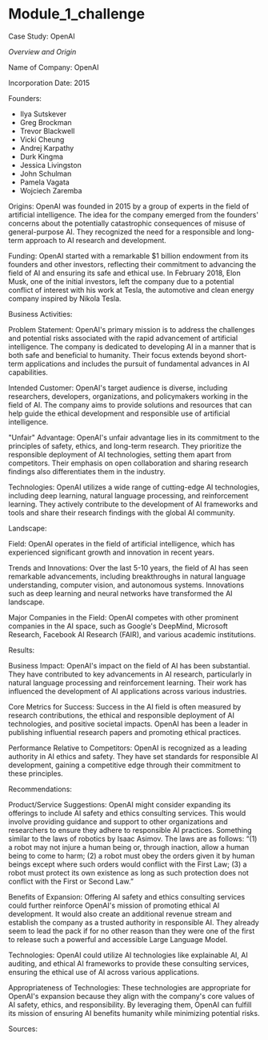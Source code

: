 # Module_1_challenge
Case Study: OpenAI

_Overview and Origin_

Name of Company: OpenAI

Incorporation Date: 2015

Founders:
- Ilya Sutskever
- Greg Brockman
- Trevor Blackwell
- Vicki Cheung
- Andrej Karpathy
- Durk Kingma
- Jessica Livingston
- John Schulman
- Pamela Vagata
- Wojciech Zaremba

Origins: OpenAI was founded in 2015 by a group of experts in the field of artificial intelligence. The idea for the company emerged from the founders' concerns about the potentially catastrophic consequences of misuse of general-purpose AI. They recognized the need for a responsible and long-term approach to AI research and development. 

Funding: OpenAI started with a remarkable $1 billion endowment from its founders and other investors, reflecting their commitment to advancing the field of AI and ensuring its safe and ethical use. In February 2018, Elon Musk, one of the initial investors, left the company due to a potential conflict of interest with his work at Tesla, the automotive and clean energy company inspired by Nikola Tesla.

Business Activities:

Problem Statement: OpenAI's primary mission is to address the challenges and potential risks associated with the rapid advancement of artificial intelligence. The company is dedicated to developing AI in a manner that is both safe and beneficial to humanity. Their focus extends beyond short-term applications and includes the pursuit of fundamental advances in AI capabilities.

Intended Customer: OpenAI's target audience is diverse, including researchers, developers, organizations, and policymakers working in the field of AI. The company aims to provide solutions and resources that can help guide the ethical development and responsible use of artificial intelligence.

"Unfair" Advantage: OpenAI's unfair advantage lies in its commitment to the principles of safety, ethics, and long-term research. They prioritize the responsible deployment of AI technologies, setting them apart from competitors. Their emphasis on open collaboration and sharing research findings also differentiates them in the industry.

Technologies: OpenAI utilizes a wide range of cutting-edge AI technologies, including deep learning, natural language processing, and reinforcement learning. They actively contribute to the development of AI frameworks and tools and share their research findings with the global AI community.

Landscape:

Field: OpenAI operates in the field of artificial intelligence, which has experienced significant growth and innovation in recent years.

Trends and Innovations: Over the last 5-10 years, the field of AI has seen remarkable advancements, including breakthroughs in natural language understanding, computer vision, and autonomous systems. Innovations such as deep learning and neural networks have transformed the AI landscape.

Major Companies in the Field: OpenAI competes with other prominent companies in the AI space, such as Google's DeepMind, Microsoft Research, Facebook AI Research (FAIR), and various academic institutions.

Results:

Business Impact: OpenAI's impact on the field of AI has been substantial. They have contributed to key advancements in AI research, particularly in natural language processing and reinforcement learning. Their work has influenced the development of AI applications across various industries.

Core Metrics for Success: Success in the AI field is often measured by research contributions, the ethical and responsible deployment of AI technologies, and positive societal impacts. OpenAI has been a leader in publishing influential research papers and promoting ethical practices.

Performance Relative to Competitors: OpenAI is recognized as a leading authority in AI ethics and safety. They have set standards for responsible AI development, gaining a competitive edge through their commitment to these principles.

Recommendations:

Product/Service Suggestions: OpenAI might consider expanding its offerings to include AI safety and ethics consulting services. This would involve providing guidance and support to other organizations and researchers to ensure they adhere to responsible AI practices. Something similar to the laws of robotics by Isaac Asimov. The laws are as follows: “(1) a robot may not injure a human being or, through inaction, allow a human being to come to harm; (2) a robot must obey the orders given it by human beings except where such orders would conflict with the First Law; (3) a robot must protect its own existence as long as such protection does not conflict with the First or Second Law.” 

Benefits of Expansion: Offering AI safety and ethics consulting services could further reinforce OpenAI's mission of promoting ethical AI development. It would also create an additional revenue stream and establish the company as a trusted authority in responsible AI. They already seem to lead the pack if for no other reason than they were one of the first to release such a powerful and accessible Large Language Model.  

Technologies: OpenAI could utilize AI technologies like explainable AI, AI auditing, and ethical AI frameworks to provide these consulting services, ensuring the ethical use of AI across various applications. 

Appropriateness of Technologies: These technologies are appropriate for OpenAI's expansion because they align with the company's core values of AI safety, ethics, and responsibility. By leveraging them, OpenAI can fulfill its mission of ensuring AI benefits humanity while minimizing potential risks.




Sources:
